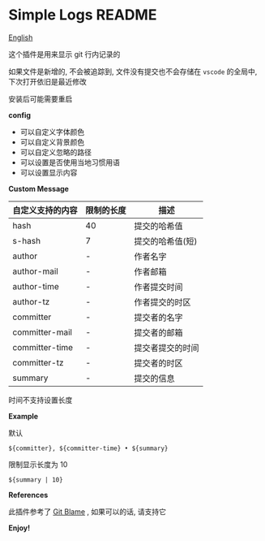 # Simple Logs README

[English](README.en.md)

这个插件是用来显示 git 行内记录的

如果文件是新增的, 不会被追踪到, 文件没有提交也不会存储在 `vscode` 的全局中, 下次打开依旧是最近修改

安装后可能需要重启

**config**

* 可以自定义字体颜色
* 可以自定义背景颜色
* 可以自定义忽略的路径
* 可以设置是否使用当地习惯用语
* 可以设置显示内容

**Custom Message**

| 自定义支持的内容 | 限制的长度 | 描述            |
| -------------- | ---------- | -------------- |
| hash           | 40         | 提交的哈希值    |
| s-hash         | 7          | 提交的哈希值(短) |
| author         | -          | 作者名字        |
| author-mail    | -          | 作者邮箱        |
| author-time    | -          | 作者提交时间     |
| author-tz      | -          | 作者提交的时区   |
| committer      | -          | 提交者的名字     |
| committer-mail | -          | 提交者的邮箱     |
| committer-time | -          | 提交者提交的时间 |
| committer-tz   | -          | 提交者的时区     |
| summary        | -          | 提交的信息       |

时间不支持设置长度

**Example**

默认

`${committer}, ${committer-time} • ${summary}`

限制显示长度为 10

`${summary | 10}`

**References**

此插件参考了 [Git Blame](https://marketplace.visualstudio.com/items?itemName=waderyan.gitblame) , 如果可以的话, 请支持它

**Enjoy!**
